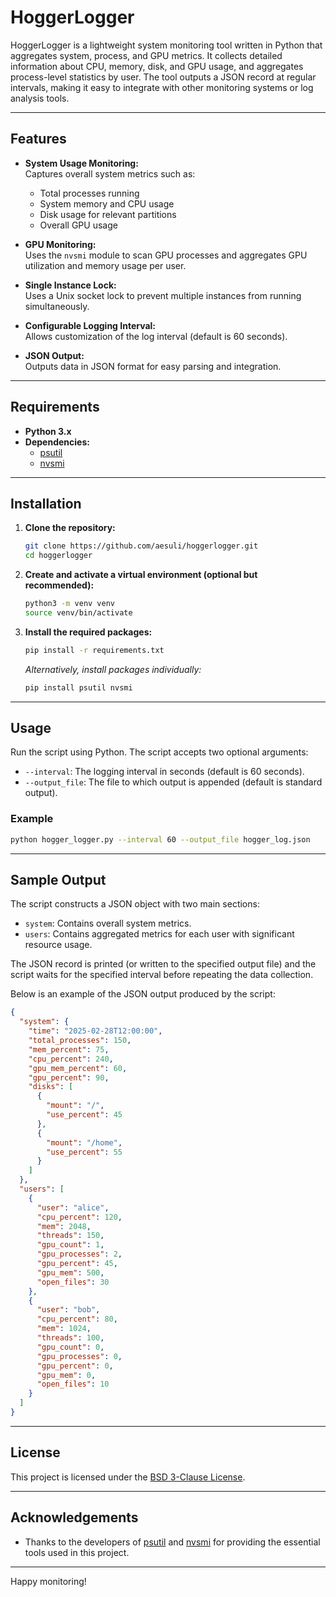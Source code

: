 # HoggerLogger

HoggerLogger is a lightweight system monitoring tool written in Python that aggregates system, process, and GPU metrics. 
It collects detailed information about CPU, memory, disk, and GPU usage, and aggregates process-level statistics by user. 
The tool outputs a JSON record at regular intervals, making it easy to integrate with other monitoring systems or log analysis tools.

---

## Features

- **System Usage Monitoring:**  
  Captures overall system metrics such as:
  - Total processes running
  - System memory and CPU usage
  - Disk usage for relevant partitions
  - Overall GPU usage

- **GPU Monitoring:**  
  Uses the `nvsmi` module to scan GPU processes and aggregates GPU utilization and memory usage per user.

- **Single Instance Lock:**  
  Uses a Unix socket lock to prevent multiple instances from running simultaneously.

- **Configurable Logging Interval:**  
  Allows customization of the log interval (default is 60 seconds).

- **JSON Output:**  
  Outputs data in JSON format for easy parsing and integration.

---

## Requirements

- **Python 3.x**
- **Dependencies:**
  - [psutil](https://pypi.org/project/psutil/)
  - [nvsmi](https://pypi.org/project/nvsmi/)

---

## Installation

1. **Clone the repository:**

   ```bash
   git clone https://github.com/aesuli/hoggerlogger.git
   cd hoggerlogger
   ```

2. **Create and activate a virtual environment (optional but recommended):**

   ```bash
   python3 -m venv venv
   source venv/bin/activate
   ```

3. **Install the required packages:**

   ```bash
   pip install -r requirements.txt
   ```

   *Alternatively, install packages individually:*

   ```bash
   pip install psutil nvsmi
   ```

---

## Usage

Run the script using Python. The script accepts two optional arguments:

- `--interval`: The logging interval in seconds (default is 60 seconds).
- `--output_file`: The file to which output is appended (default is standard output).

### Example

```bash
python hogger_logger.py --interval 60 --output_file hogger_log.json
```

---

## Sample Output

The script constructs a JSON object with two main sections:
   - `system`: Contains overall system metrics.
   - `users`: Contains aggregated metrics for each user with significant resource usage.

The JSON record is printed (or written to the specified output file) and the script waits for the specified interval before repeating the data collection.

Below is an example of the JSON output produced by the script:

```json
{
  "system": {
    "time": "2025-02-28T12:00:00",
    "total_processes": 150,
    "mem_percent": 75,
    "cpu_percent": 240,
    "gpu_mem_percent": 60,
    "gpu_percent": 90,
    "disks": [
      {
        "mount": "/",
        "use_percent": 45
      },
      {
        "mount": "/home",
        "use_percent": 55
      }
    ]
  },
  "users": [
    {
      "user": "alice",
      "cpu_percent": 120,
      "mem": 2048,
      "threads": 150,
      "gpu_count": 1,
      "gpu_processes": 2,
      "gpu_percent": 45,
      "gpu_mem": 500,
      "open_files": 30
    },
    {
      "user": "bob",
      "cpu_percent": 80,
      "mem": 1024,
      "threads": 100,
      "gpu_count": 0,
      "gpu_processes": 0,
      "gpu_percent": 0,
      "gpu_mem": 0,
      "open_files": 10
    }
  ]
}
```
---

## License

This project is licensed under the [BSD 3-Clause License](LICENSE).

---

## Acknowledgements

- Thanks to the developers of [psutil](https://github.com/giampaolo/psutil) and [nvsmi](https://pypi.org/project/nvsmi/) for providing the essential tools used in this project.

---

Happy monitoring!
